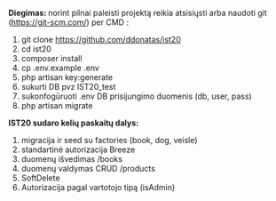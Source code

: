 <b>Diegimas: </b>
norint pilnai paleisti  projektą reikia atsisiųsti arba  naudoti git (https://git-scm.com/) per CMD :
1. git clone https://github.com/ddonatas/ist20
2. cd ist20
3. composer install
5. cp .env.example .env
6. php artisan key:generate
7. sukurti DB pvz IST20_test
8. sukonfogūruoti .env DB prisijungimo duomenis  (db, user, pass)
9. php artisan migrate

<b>IST20 sudaro kelių paskaitų dalys:</b>
1. migracija ir seed su factories (book, dog, veisle)
2. standartinė autorizacija Breeze
3. duomenų išvedimas /books 
4. duomenų valdymas CRUD /products
5. SoftDelete
6. Autorizacija pagal vartotojo tipą (isAdmin)
